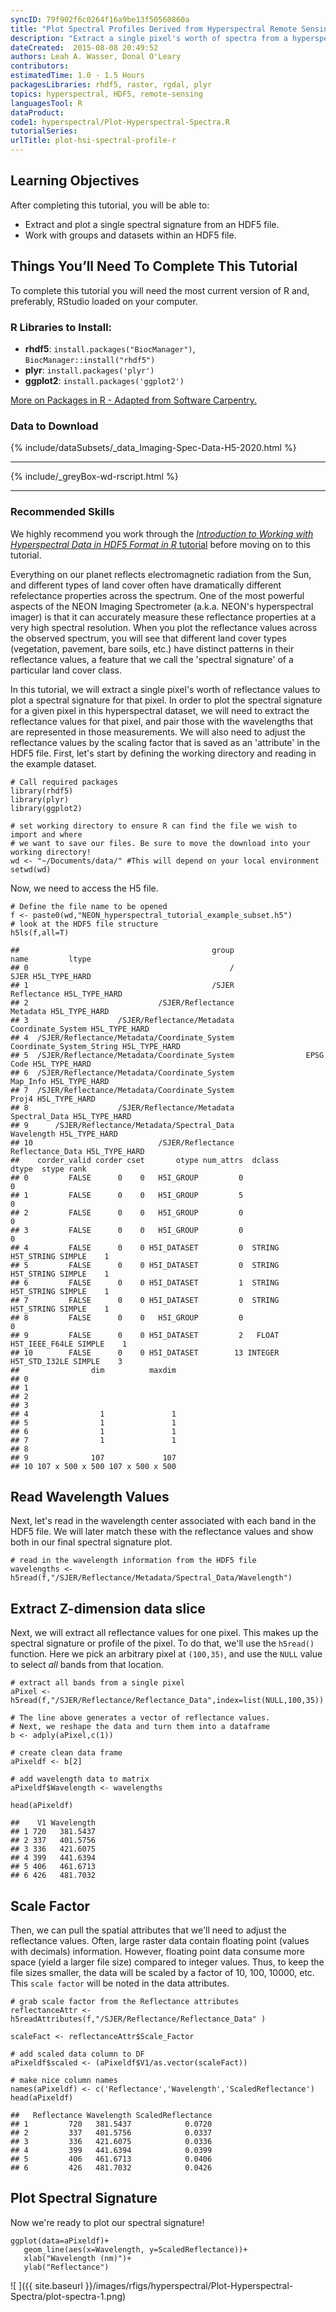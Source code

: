 ```yaml
---
syncID: 79f902f6c0264f16a9be13f50560860a
title: "Plot Spectral Profiles Derived from Hyperspectral Remote Sensing Data in HDF5 Format in R"
description: "Extract a single pixel's worth of spectra from a hyperspectral dataset stored in HDF5 format in R. Visualize the spectral profile." 
dateCreated:  2015-08-08 20:49:52
authors: Leah A. Wasser, Donal O'Leary
contributors: 
estimatedTime: 1.0 - 1.5 Hours
packagesLibraries: rhdf5, raster, rgdal, plyr
topics: hyperspectral, HDF5, remote-sensing 
languagesTool: R
dataProduct:
code1: hyperspectral/Plot-Hyperspectral-Spectra.R
tutorialSeries:
urlTitle: plot-hsi-spectral-profile-r
---
```


<div id="ds-objectives" markdown="1">

## Learning Objectives
After completing this tutorial, you will be able to:

* Extract and plot a single spectral signature from an HDF5 file.
* Work with groups and datasets within an HDF5 file.


## Things You’ll Need To Complete This Tutorial
To complete this tutorial you will need the most current version of R and, 
preferably, RStudio loaded on your computer.

### R Libraries to Install:

* **rhdf5**: `install.packages("BiocManager")`, `BiocManager::install("rhdf5")`
* **plyr**: `install.packages('plyr')`
* **ggplot2**: `install.packages('ggplot2')`

<a href="{{ site.baseurl }}/packages-in-r" target="_blank"> More on Packages in
 R - Adapted from Software Carpentry.</a>


### Data to Download
{% include/dataSubsets/_data_Imaging-Spec-Data-H5-2020.html %}

***
{% include/_greyBox-wd-rscript.html %}

***
### Recommended Skills

We highly recommend you work through the 
<a href="{{ site.baseurl }}/hsi-hdf5-r" target="_blank"> *Introduction to Working with Hyperspectral Data in HDF5 Format in R* tutorial</a>
before moving on to this tutorial.

</div> 

Everything on our planet reflects electromagnetic radiation from the Sun, and 
different types of land cover often have dramatically different refelectance 
properties across the spectrum. One of the most powerful aspects of the NEON 
Imaging Spectrometer (a.k.a. NEON's hyperspectral imager) is that it can 
accurately measure these reflectance properties at a very high spectral resolution. 
When you plot the reflectance values across the observed spectrum, you will see 
that different land cover types (vegetation, pavement, bare soils, etc.) have 
distinct patterns in their reflectance values, a feature that we call the 
'spectral signature' of a particular land cover class. 

In this tutorial, we will extract a single pixel's worth of reflectance 
values to plot a spectral signature for that pixel. In order to plot the 
spectral signature for a given pixel in this hyperspectral dataset, we will 
need to extract the reflectance values for that pixel, and pair those with the 
wavelengths that are represented in those measurements. We will also need to 
adjust the reflectance values by the scaling factor that is saved as an 
'attribute' in the HDF5 file. First, let's start by defining the working 
directory and reading in the example dataset.


    # Call required packages
    library(rhdf5)
    library(plyr)
    library(ggplot2)
    
    # set working directory to ensure R can find the file we wish to import and where
    # we want to save our files. Be sure to move the download into your working directory!
    wd <- "~/Documents/data/" #This will depend on your local environment
    setwd(wd)

Now, we need to access the H5 file.


    # Define the file name to be opened
    f <- paste0(wd,"NEON_hyperspectral_tutorial_example_subset.h5")
    # look at the HDF5 file structure 
    h5ls(f,all=T) 

    ##                                           group                     name         ltype
    ## 0                                             /                     SJER H5L_TYPE_HARD
    ## 1                                         /SJER              Reflectance H5L_TYPE_HARD
    ## 2                             /SJER/Reflectance                 Metadata H5L_TYPE_HARD
    ## 3                    /SJER/Reflectance/Metadata        Coordinate_System H5L_TYPE_HARD
    ## 4  /SJER/Reflectance/Metadata/Coordinate_System Coordinate_System_String H5L_TYPE_HARD
    ## 5  /SJER/Reflectance/Metadata/Coordinate_System                EPSG Code H5L_TYPE_HARD
    ## 6  /SJER/Reflectance/Metadata/Coordinate_System                 Map_Info H5L_TYPE_HARD
    ## 7  /SJER/Reflectance/Metadata/Coordinate_System                    Proj4 H5L_TYPE_HARD
    ## 8                    /SJER/Reflectance/Metadata            Spectral_Data H5L_TYPE_HARD
    ## 9      /SJER/Reflectance/Metadata/Spectral_Data               Wavelength H5L_TYPE_HARD
    ## 10                            /SJER/Reflectance         Reflectance_Data H5L_TYPE_HARD
    ##    corder_valid corder cset       otype num_attrs  dclass          dtype  stype rank
    ## 0         FALSE      0    0   H5I_GROUP         0                                  0
    ## 1         FALSE      0    0   H5I_GROUP         5                                  0
    ## 2         FALSE      0    0   H5I_GROUP         0                                  0
    ## 3         FALSE      0    0   H5I_GROUP         0                                  0
    ## 4         FALSE      0    0 H5I_DATASET         0  STRING     H5T_STRING SIMPLE    1
    ## 5         FALSE      0    0 H5I_DATASET         0  STRING     H5T_STRING SIMPLE    1
    ## 6         FALSE      0    0 H5I_DATASET         1  STRING     H5T_STRING SIMPLE    1
    ## 7         FALSE      0    0 H5I_DATASET         0  STRING     H5T_STRING SIMPLE    1
    ## 8         FALSE      0    0   H5I_GROUP         0                                  0
    ## 9         FALSE      0    0 H5I_DATASET         2   FLOAT H5T_IEEE_F64LE SIMPLE    1
    ## 10        FALSE      0    0 H5I_DATASET        13 INTEGER  H5T_STD_I32LE SIMPLE    3
    ##                dim          maxdim
    ## 0                                 
    ## 1                                 
    ## 2                                 
    ## 3                                 
    ## 4                1               1
    ## 5                1               1
    ## 6                1               1
    ## 7                1               1
    ## 8                                 
    ## 9              107             107
    ## 10 107 x 500 x 500 107 x 500 x 500


## Read Wavelength Values

Next, let's read in the wavelength center associated with each band in the HDF5 
file. We will later match these with the reflectance values and show both in 
our final spectral signature plot.


    # read in the wavelength information from the HDF5 file
    wavelengths <- h5read(f,"/SJER/Reflectance/Metadata/Spectral_Data/Wavelength")


## Extract Z-dimension data slice

Next, we will extract all reflectance values for one pixel. This makes up the 
spectral signature or profile of the pixel. To do that, we'll use the `h5read()` 
function. Here we pick an arbitrary pixel at `(100,35)`, and use the `NULL` 
value to select *all* bands from that location.


    # extract all bands from a single pixel
    aPixel <- h5read(f,"/SJER/Reflectance/Reflectance_Data",index=list(NULL,100,35))
    
    # The line above generates a vector of reflectance values.
    # Next, we reshape the data and turn them into a dataframe
    b <- adply(aPixel,c(1))
    
    # create clean data frame
    aPixeldf <- b[2]
    
    # add wavelength data to matrix
    aPixeldf$Wavelength <- wavelengths
    
    head(aPixeldf)

    ##    V1 Wavelength
    ## 1 720   381.5437
    ## 2 337   401.5756
    ## 3 336   421.6075
    ## 4 399   441.6394
    ## 5 406   461.6713
    ## 6 426   481.7032

## Scale Factor

Then, we can pull the spatial attributes that we'll need to adjust the reflectance 
values. Often, large raster data contain floating point (values with decimals) information.
However, floating point data consume more space (yield a larger file size) compared
to integer values. Thus, to keep the file sizes smaller, the data will be scaled
by a factor of 10, 100, 10000, etc. This `scale factor` will be noted in the data attributes.


    # grab scale factor from the Reflectance attributes
    reflectanceAttr <- h5readAttributes(f,"/SJER/Reflectance/Reflectance_Data" )
    
    scaleFact <- reflectanceAttr$Scale_Factor
    
    # add scaled data column to DF
    aPixeldf$scaled <- (aPixeldf$V1/as.vector(scaleFact))
    
    # make nice column names
    names(aPixeldf) <- c('Reflectance','Wavelength','ScaledReflectance')
    head(aPixeldf)

    ##   Reflectance Wavelength ScaledReflectance
    ## 1         720   381.5437            0.0720
    ## 2         337   401.5756            0.0337
    ## 3         336   421.6075            0.0336
    ## 4         399   441.6394            0.0399
    ## 5         406   461.6713            0.0406
    ## 6         426   481.7032            0.0426

## Plot Spectral Signature

Now we're ready to plot our spectral signature!


    ggplot(data=aPixeldf)+
       geom_line(aes(x=Wavelength, y=ScaledReflectance))+
       xlab("Wavelength (nm)")+
       ylab("Reflectance")

![ ]({{ site.baseurl }}/images/rfigs/hyperspectral/Plot-Hyperspectral-Spectra/plot-spectra-1.png)

